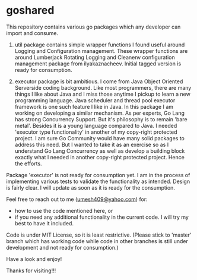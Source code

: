 # goshared

This repository contains various go packages which any developer can import and consume. 

1) util package contains simple wrapper functions I found useful around Logging and Configuration management. These wrapper functions are around Lumberjack Rotating Logging and Cleanenv configuration management package from ilyakaznacheev. Initial tagged version is ready for consumption.

2) executor package is bit ambitious. I come from Java Object Oriented Serverside coding background. Like most programmers, there are many things I like about Java and I miss those anytime I pickup to learn a new programming language. Java scheduler and thread pool executor framework is one such feature I like in Java. In this package I am working on developing a similar mechanism. As per experts, Go Lang has strong Concurrency Support. But it's philosophy is to remain 'bare metal'. Besides it is a young language compared to Java. I needed 'executor type functionality' in another of my copy-right protected project. I am sure Go Community would have many solid packages to address this need. But I wanted to take it as an exercise so as I understand Go Lang Concurrency as well as develop a building block exactly what I needed in another copy-right protected project. Hence the efforts.

Package 'executor' is not ready for consumption yet. I am in the process of implementing various tests to validate the functionality as intended. Design is fairly clear. I will update as soon as it is ready for the consumption.



Feel free to reach out to me (umesh409@yahoo.com) for:

- how to use the code mentioned here, or
- if you need any additional functionality in the current code. I will try my best to have it included.

Code is under MIT License, so it is least restrictive. (Please stick to 'master' branch which has working code while code in other branches is still under development and not ready for consumption.)

Have a look and enjoy! 

Thanks for visiting!!!
